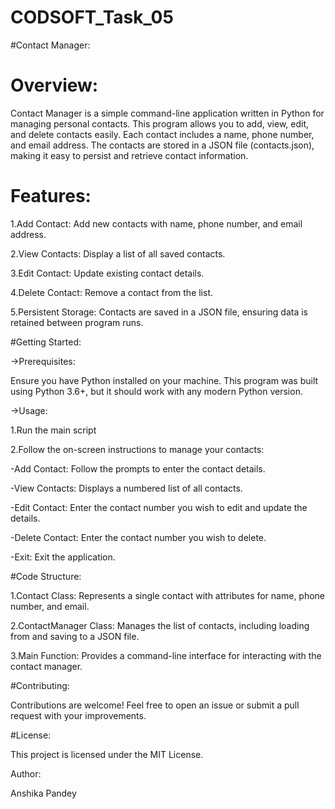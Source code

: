 # CODSOFT_Task_05


#Contact Manager:


# Overview:

Contact Manager is a simple command-line application written in Python for managing personal contacts. This program allows you to add, view, edit, and delete contacts easily. Each contact includes a name, phone number, and email address. The contacts are stored in a JSON file (contacts.json), making it easy to persist and retrieve contact information.

# Features:


1.Add Contact: Add new contacts with name, phone number, and email address.

2.View Contacts: Display a list of all saved contacts.

3.Edit Contact: Update existing contact details.

4.Delete Contact: Remove a contact from the list.

5.Persistent Storage: Contacts are saved in a JSON file, ensuring data is retained between program runs.

#Getting Started:

->Prerequisites:

Ensure you have Python installed on your machine. This program was built using Python 3.6+, but it should work with any modern Python version.

->Usage:

1.Run the main script

2.Follow the on-screen instructions to manage your contacts:


-Add Contact: Follow the prompts to enter the contact details.

-View Contacts: Displays a numbered list of all contacts.

-Edit Contact: Enter the contact number you wish to edit and update the details.

-Delete Contact: Enter the contact number you wish to delete.

-Exit: Exit the application.

#Code Structure:

1.Contact Class: Represents a single contact with attributes for name, phone number, and email.

2.ContactManager Class: Manages the list of contacts, including loading from and saving to a JSON file.

3.Main Function: Provides a command-line interface for interacting with the contact manager.

#Contributing:

Contributions are welcome! Feel free to open an issue or submit a pull request with your improvements.

#License:

This project is licensed under the MIT License.

Author:

Anshika Pandey
